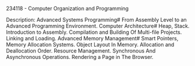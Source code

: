 234118 - Computer Organization and Programming

Description: Advanced Systems Programming# From Assembly Level to an Advanced
Programming Environment. Computer Architecture# Heap,
Stack. Introduction to Assembly. Compilation and Building Of
Multi-file Projects. Linking and Loading. Advanced Memory
Management# Smart Pointers, Memory Allocation Systems. Object Layout
In Memory.
Allocation and Deallocation Order. Resource Management. Synchronous
And Asynchronous Operations. Rendering a Page in The Browser.
